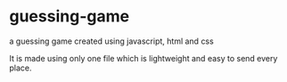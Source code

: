 # guessing-game
a guessing game created using javascript, html and css

It is made using only one file which is lightweight and easy to send every place.
